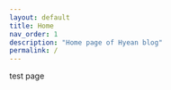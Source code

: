 ```yaml
---
layout: default
title: Home
nav_order: 1
description: "Home page of Hyean blog"
permalink: /
---
```


test page
